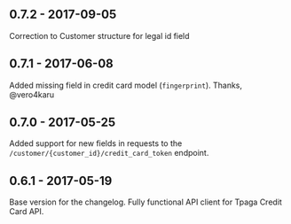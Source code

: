 ## 0.7.2 - 2017-09-05

Correction to Customer structure for legal id field

## 0.7.1 - 2017-06-08

Added missing field in credit card model (`fingerprint`). Thanks, @vero4karu

## 0.7.0 - 2017-05-25

Added support for new fields in requests to the 
`/customer/{customer_id}/credit_card_token` endpoint.

## 0.6.1 - 2017-05-19

Base version for the changelog. Fully functional API client for Tpaga Credit
Card API.
